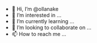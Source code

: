 - 👋 Hi, I’m @ollanake
- 👀 I’m interested in ...
- 🌱 I’m currently learning ...
- 💞️ I’m looking to collaborate on ...
- 📫 How to reach me ...

<!---
ollanake/ollanake is a ✨ special ✨ repository because its `README.md` (this file) appears on your GitHub profile.
You can click the Preview link to take a look at your changes.
--->
